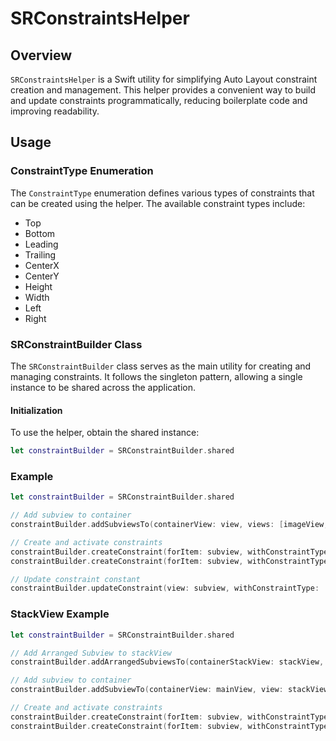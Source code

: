 # SRConstraintsHelper

## Overview

`SRConstraintsHelper` is a Swift utility for simplifying Auto Layout constraint creation and management. This helper provides a convenient way to build and update constraints programmatically, reducing boilerplate code and improving readability.

## Usage

### ConstraintType Enumeration

The `ConstraintType` enumeration defines various types of constraints that can be created using the helper. The available constraint types include:
- Top
- Bottom
- Leading
- Trailing
- CenterX
- CenterY
- Height
- Width
- Left
- Right

### SRConstraintBuilder Class

The `SRConstraintBuilder` class serves as the main utility for creating and managing constraints. It follows the singleton pattern, allowing a single instance to be shared across the application.

#### Initialization

To use the helper, obtain the shared instance:

```swift
let constraintBuilder = SRConstraintBuilder.shared
```
### Example

```swift
let constraintBuilder = SRConstraintBuilder.shared

// Add subview to container
constraintBuilder.addSubviewsTo(containerView: view, views: [imageView,descriptionLabel,button])

// Create and activate constraints
constraintBuilder.createConstraint(forItem: subview, withConstraintType: .top, relatedBy: .equal, toItem: mainView, withAttribute: .top, multiplier: 1, constant: 0)
constraintBuilder.createConstraint(forItem: subview, withConstraintType: .centerX, relatedBy: .equal, toItem: mainView, withAttribute: .centerX, multiplier: 1, constant: 0)

// Update constraint constant
constraintBuilder.updateConstraint(view: subview, withConstraintType: .centerX , constant: 10.0)
```

### StackView Example
```swift
let constraintBuilder = SRConstraintBuilder.shared

// Add Arranged Subview to stackView
constraintBuilder.addArrangedSubviewsTo(containerStackView: stackView, views: [subview1,subview2,...])

// Add subview to container
constraintBuilder.addSubviewTo(containerView: mainView, view: stackView)

// Create and activate constraints
constraintBuilder.createConstraint(forItem: subview, withConstraintType: .top, relatedBy: .equal, toItem: mainView, withAttribute: .top, multiplier: 1, constant: 0)
constraintBuilder.createConstraint(forItem: subview, withConstraintType: .centerX, relatedBy: .equal, toItem: mainView, withAttribute: .centerX, multiplier: 1, constant: 0)
```
